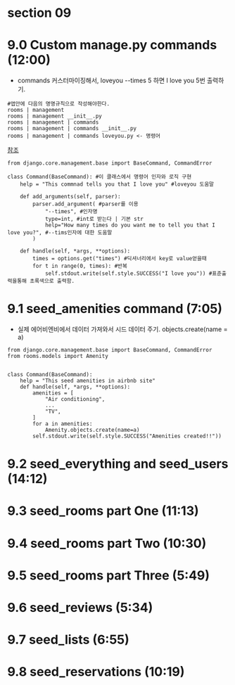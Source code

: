 # section 09

# 9.0 Custom manage.py commands (12:00)

- commands 커스터마이징해서, loveyou --times 5 하면 I love you 5번 출력하기.

```
#앱안에 다음의 명명규칙으로 작성해야한다.
rooms | management
rooms | management __init__.py
rooms | management | commands
rooms | management | commands __init__.py
rooms | management | commands loveyou.py <- 명령어
```

[참조](https://docs.djangoproject.com/en/2.2/howto/custom-management-commands/#module-django.core.management)

```
from django.core.management.base import BaseCommand, CommandError

class Command(BaseCommand): #이 클래스에서 명령어 인자와 로직 구현
    help = "This commnad tells you that I love you" #loveyou 도움말

    def add_arguments(self, parser):
        parser.add_argument( #parser를 이용
            "--times", #인자명
            type=int, #int로 받는다 | 기본 str
            help="How many times do you want me to tell you that I love you?", #--tims인자에 대한 도움말
        )

    def handle(self, *args, **options):
        times = options.get("times") #딕셔너리에서 key로 value얻을때
        for t in range(0, times): #반복
            self.stdout.write(self.style.SUCCESS("I love you")) #표준출력을통해 초록색으로 출력함.
```

# 9.1 seed_amenities command (7:05)

- 실제 에어비엔비에서 데이터 가져와서 시드 데이터 주기. objects.create(name = a)

```
from django.core.management.base import BaseCommand, CommandError
from rooms.models import Amenity


class Command(BaseCommand):
    help = "This seed amenities in airbnb site"
    def handle(self, *args, **options):
        amenities = [
            "Air conditioning",
            ...
            "TV",
        ]
        for a in amenities:
            Amenity.objects.create(name=a)
        self.stdout.write(self.style.SUCCESS("Amenities created!!"))

```

# 9.2 seed_everything and seed_users (14:12)

# 9.3 seed_rooms part One (11:13)

# 9.4 seed_rooms part Two (10:30)

# 9.5 seed_rooms part Three (5:49)

# 9.6 seed_reviews (5:34)

# 9.7 seed_lists (6:55)

# 9.8 seed_reservations (10:19)

